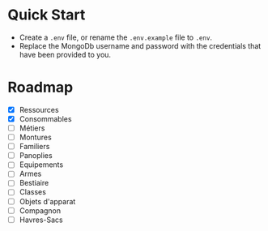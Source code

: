 # Quick Start

- Create a `.env` file, or rename the `.env.example` file to `.env`.
- Replace the MongoDb username and password with the credentials that have been provided to you.

# Roadmap

- [x] Ressources
- [x] Consommables
- [ ] Métiers
- [ ] Montures
- [ ] Familiers
- [ ] Panoplies
- [ ] Equipements
- [ ] Armes
- [ ] Bestiaire
- [ ] Classes
- [ ] Objets d'apparat
- [ ] Compagnon
- [ ] Havres-Sacs
